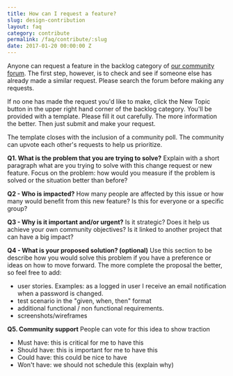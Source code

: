 ```yaml
---
title: How can I request a feature?
slug: design-contribution
layout: faq
category: contribute
permalink: /faq/contribute/:slug
date: 2017-01-20 00:00:00 Z
---
```


Anyone can request a feature in the backlog category of 
[our community forum](https://community.passbolt.com/c/backlog). The first step, however, is to check and see if 
someone else has already made a similar request. Please search the forum before making any requests.

If no one has made the request you'd like to make, click the New Topic button in the upper right hand corner of 
the backlog category. You'll be provided with a  template. Please fill it out carefully. The more information the 
better. Then just submit and make your request. 

The template closes with the inclusion of a community poll. The community can upvote each other's requests to help 
us prioritize.

**Q1. What is the problem that you are trying to solve?**
Explain with a short paragraph what are you trying to solve with this change request or new feature. Focus on the 
problem: how would you measure if the problem is solved or the situation better than before?

**Q2 - Who is impacted?**
How many people are affected by this issue or how many would benefit from this new feature? Is this for everyone 
or a specific group?

**Q3 - Why is it important and/or urgent?**
Is it strategic? Does it help us achieve your own community objectives? Is it linked to another project that can 
have a big impact?

**Q4 - What is your proposed solution? (optional)**
Use this section to be describe how you would solve this problem if you have a preference or ideas on how to move 
forward. The more complete the proposal the better, so feel free to add: 
- user stories. Examples: as a logged in user I receive an email notification when a password is changed.
- test scenario in the "given, when, then" format
- additional functional / non functional requirements.
- screenshots/wireframes

**Q5. Community support**
People can vote for this idea to show traction
* Must have: this is critical for me to have this
* Should have: this is important for me to have this
* Could have: this could be nice to have
* Won't have: we should not schedule this (explain why)